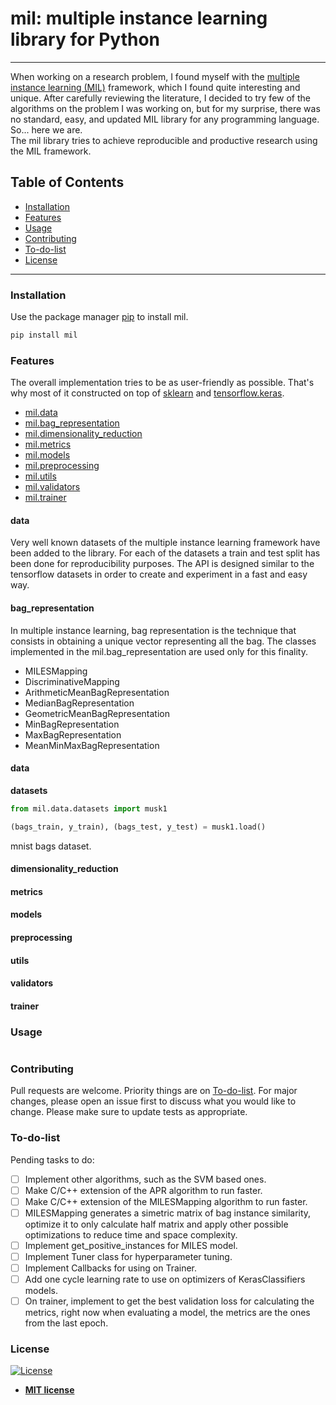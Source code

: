 # mil: multiple instance learning library for Python
---
When working on a research problem, I found myself with the [multiple instance learning (MIL)](https://en.wikipedia.org/wiki/Multiple_instance_learning) framework, which I found quite interesting and unique. After carefully reviewing the literature, I decided to try few of the algorithms on the problem I was working on, but for my surprise, there was no standard, easy, and updated MIL library for any programming language. So... here we are. <br/>
The mil library tries to achieve reproducible and productive research using the MIL framework.

## Table of Contents

- [Installation](#installation)
- [Features](#features)
- [Usage](#usage)
- [Contributing](#contributing)
- [To-do-list](#to-do-list)
- [License](#license)

---
### Installation

Use the package manager [pip](https://pip.pypa.io/en/stable/) to install mil.

```bash
pip install mil
```

### Features

The overall implementation tries to be as user-friendly as possible. That's why most of it constructed on top of [sklearn](https://scikit-learn.org/) and [tensorflow.keras](tensorflow.org/api_docs/python/tf/keras).

- [mil.data](#data)
- [mil.bag_representation](#bag_representation)
- [mil.dimensionality_reduction](#dimensionality_reduction)
- [mil.metrics](#metrics)
- [mil.models](#models)
- [mil.preprocessing](#preprocessing)
- [mil.utils](#utils)
- [mil.validators](#validators)
- [mil.trainer](#trainer)

#### data
Very well known datasets of the multiple instance learning framework have been added to the library. For each of the datasets a train and test split 
has been done for reproducibility purposes. The API is designed similar to the tensorflow datasets in order to create and experiment in a fast and easy way.

#### bag_representation
In multiple instance learning, bag representation is the technique that consists in obtaining a unique vector representing all the bag.
The classes implemented in the mil.bag_representation are used only for this finality.

- MILESMapping
- DiscriminativeMapping
- ArithmeticMeanBagRepresentation
- MedianBagRepresentation
- GeometricMeanBagRepresentation
- MinBagRepresentation
- MaxBagRepresentation
- MeanMinMaxBagRepresentation

#### data

**datasets**

```python
from mil.data.datasets import musk1

(bags_train, y_train), (bags_test, y_test) = musk1.load()
```

mnist bags dataset.

#### dimensionality_reduction
#### metrics
#### models
#### preprocessing
#### utils
#### validators
#### trainer

### Usage

```python

```

### Contributing
Pull requests are welcome. Priority things are on [To-do-list](#to-do-list). For major changes, please open an issue first to discuss what you would like to change.
Please make sure to update tests as appropriate.

### To-do-list
Pending tasks to do:
- [ ] Implement other algorithms, such as the SVM based ones.
- [ ] Make C/C++ extension of the APR algorithm to run faster.
- [ ] Make C/C++ extension of the MILESMapping algorithm to run faster.
- [ ] MILESMapping generates a simetric matrix of bag instance similarity, optimize it to only calculate half matrix and apply other possible optimizations to reduce time and space complexity.
- [ ] Implement get_positive_instances for MILES model.
- [ ] Implement Tuner class for hyperparameter tuning.
- [ ] Implement Callbacks for using on Trainer.
- [ ] Add one cycle learning rate to use on optimizers of KerasClassifiers models.
- [ ] On trainer, implement to get the best validation loss for calculating the metrics, right now when evaluating a model, the metrics are the ones from the last epoch.

### License
[![License](http://img.shields.io/:license-mit-blue.svg?style=flat-square)](http://badges.mit-license.org)
- **[MIT license](http://opensource.org/licenses/mit-license.php)**

